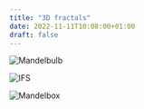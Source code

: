 ```yaml
---
title: "3D fractals"
date: 2022-11-11T10:08:00+01:00
draft: false
---
```


![Mandelbulb](/mandelbulb.png)

![IFS](/ifs_small.png)

![Mandelbox](/mandelbox.png)
